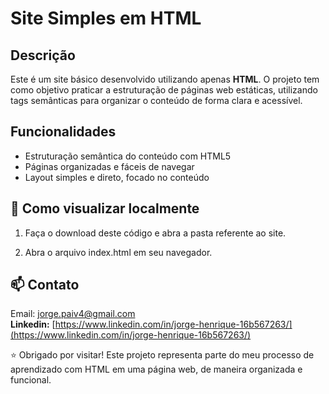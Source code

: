 # Site Simples em HTML  

## Descrição  

Este é um site básico desenvolvido utilizando apenas **HTML**. O projeto tem como objetivo praticar a estruturação de páginas web estáticas, utilizando tags semânticas para organizar o conteúdo de forma clara e acessível.  

## Funcionalidades  

- Estruturação semântica do conteúdo com HTML5  
- Páginas organizadas e fáceis de navegar  
- Layout simples e direto, focado no conteúdo  

## 🚀 Como visualizar localmente  

1. Faça o download deste código e abra a pasta referente ao site.  

2. Abra o arquivo index.html em seu navegador.  

## 📫 Contato  

Email: jorge.paiv4@gmail.com   
**Linkedin:** [https://www.linkedin.com/in/jorge-henrique-16b567263/](https://www.linkedin.com/in/jorge-henrique-16b567263/)   


⭐ Obrigado por visitar! Este projeto representa parte do meu processo de aprendizado com HTML em uma página web, de maneira organizada e funcional.  
